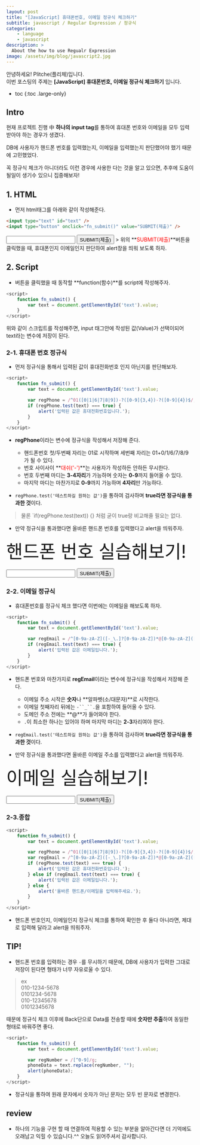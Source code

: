 ```yaml
---
layout: post
title: "[JavaScript] 휴대폰번호, 이메일 정규식 체크하기"
subtitle: javascript / Regular Expression / 정규식
categories:
    - language
    - javascript
description: >
  About the how to use Regualr Expression
image: /assets/img/blog/javascript2.jpg
---
```


안녕하세요! Plitche(플리체)입니다.  
이번 포스팅의 주제는 **[JavaScript] 휴대폰번호, 이메일 정규식 체크하기** 입니다.

* toc
{:toc .large-only}

## Intro
현재 프로젝트 진행 中 **하나의 input tag**를 통하여 휴대폰 번호와 이메일을 모두 입력 받아야 하는 경우가 생겼다.  

DB에 사용자가 핸드폰 번호를 입력했는지, 이메일을 입력했는지 판단했어야 했기 때문에 고민했었다.  

꼭 정규식 체크가 아니더라도 이런 경우에 사용한 다는 것을 알고 있으면, 추후에 도움이 될일이 생기수 있으니 집중해보자!  

## 1. HTML
- 먼저 html태그를 아래와 같이 작성해준다.  
```html
<input type="text" id="text" />
<input type="button" onclick="fn_submit()" value="SUBMIT(제출)" />
```  

<input type="text"/>
<input type="button" onclick="fn_submit()" value="SUBMIT(제출)" />
> 위의 **<font color="Red">SUBMIT(제출)</font>**버튼을 클릭했을 때, 휴대폰인지 이메일인지 판단하여 alert창을 띄워 보도록 하자.

## 2. Script
- 버튼을 클릭했을 때 동작할 **function(함수)**를 script에 작성해주자.
```js
<script>
	function fn_submit() {
		var text = document.getElementById('text').value;
	}
</script>
```  

위와 같이 스크립트를 작성해주면, input 태그안에 작성된 값(Value)가 선택이되어 text라는 변수에 저장이 된다.

### 2-1. 휴대폰 번호 정규식
- 먼저 정규식을 통해서 입력된 값이 휴대전화번호 인지 아닌지를 판단해보자.
```js
<script>
	function fn_submit() {
		var text = document.getElementById('text').value;

		var regPhone = /^01([0|1|6|7|8|9])-?([0-9]{3,4})-?([0-9]{4})$/;
		if (regPhone.test(text) === true) {
			alert('입력된 값은 휴대전화번호입니다.');
		}
	}
</script>
```  

* **regPhone**이라는 변수에 정규식을 작성해서 저장해 준다.
	- 핸드폰번호 첫/두번째 자리는 01로 시작하며 세번째 자리는 01+0/1/6/7/8/9 가 될 수 있다.
	- 번호 사이사이 **<font color="red">대쉬('-')</font>**는 사용자가 작성하든 안하든 무시한다.
	- 번호 두번째 마디는 **3-4자리**가 가능하며 숫자는 **0-9**까지 들어올 수 있다.
	- 마지막 마디는 마찬가지로 **0-9**까지 가능하며 **4자리**만 가능하다.

* `regPhone.test('테스트하길 원하는 값')`을 통하여 검사하며 **true라면 정규식을 통과한 것**이다.  
> 물론 `if(regPhone.test(text)) {} 처럼 굳이 true랑 비교해줄 필요는 없다.  

* 만약 정규식을 통과했다면 올바른 핸드폰 번호를 입력했다고 alert을 띄워주자.

<font size="11px">핸드폰 번호 실습해보기!</font>
<form>
	<input type="text" id="phone" />
	<input type="button" onclick="fn_phone()" value="SUBMIT(제출)" />
</form>
<script>
	function fn_phone() {
		var text = document.getElementById('phone').value;
		var regPhone = /^01([0|1|6|7|8|9])-?([0-9]{3,4})-?([0-9]{4})$/;
		if (regPhone.test(text) === true) {
			alert('입력된 값은 휴대전화번호입니다.');
		}
	}
</script>

### 2-2. 이메일 정규식
- 휴대폰번호를 정규식 체크 했다면 이번에는 이메일을 해보도록 하자.
```js
<script>
	function fn_submit() {
		var text = document.getElementById('text').value;

		var regEmail = /^[0-9a-zA-Z]([-_\.]?[0-9a-zA-Z])*@[0-9a-zA-Z]([-_\.]?[0-9a-zA-Z])*\.[a-zA-Z]{2,3}$/;
		if (regEmail.test(text) === true) {
			alert('입력된 값은 이메일입니다.');
		}
	}
</script>
```  

* 핸드폰 번호와 마찬가지로 **regEmail**이라는 변수에 정규식을 작성해서 저장해 준다.
	- 이메일 주소 시작은 **숫자**나 **알파벳(소/대문자)**로 시작한다.
	- 이메일 첫째자리 뒤에는 `-``_``.`을 포함하여 들어올 수 있다.
	- 도메인 주소 전에는 **@**가 들어와야 한다.
	- `.`이 최소한 하나는 있어야 하며 마지막 마디는 **2-3**자리여야 한다.

* `regEmail.test('테스트하길 원하는 값')`을 통하여 검사하며 **true라면 정규식을 통과한 것**이다.  

* 만약 정규식을 통과했다면 올바른 이메일 주소를 입력했다고 alert을 띄워주자.

<font size="11px">이메일 실습해보기!</font>
<form>
	<input type="text" id="email" />
	<input type="button" onclick="fn_email()" value="SUBMIT(제출)" />
</form>
<script>
	function fn_email() {
		var text = document.getElementById('email').value;
		var regEmail = /^[0-9a-zA-Z]([-_\.]?[0-9a-zA-Z])*@[0-9a-zA-Z]([-_\.]?[0-9a-zA-Z])*\.[a-zA-Z]{2,3}$/;
		if (regEmail.test(text) === true) {
			alert('입력된 값은 이메일입니다.');
		}
	}
</script>

### 2-3.종합
```js
<script>
	function fn_submit() {
		var text = document.getElementById('text').value;

		var regPhone = /^01([0|1|6|7|8|9])-?([0-9]{3,4})-?([0-9]{4})$/;
		var regEmail = /^[0-9a-zA-Z]([-_\.]?[0-9a-zA-Z])*@[0-9a-zA-Z]([-_\.]?[0-9a-zA-Z])*\.[a-zA-Z]{2,3}$/;
		if (regPhone.test(text) === true) {
			alert('입력된 값은 휴대전화번호입니다.');
		} else if (regEmail.test(text) === true) {
			alert('입력된 값은 이메일입니다.');
		} else {
			alert('올바른 핸드폰/이메일을 입력해주세요.');
		}
	}
</script>
```  

* 핸드폰 번호인지, 이메일인지 정규식 체크를 통하여 확인한 후 둘다 아니라면, 제대로 입력해 달라고 alert을 띄워주자.  

## TIP!
* 핸드폰 번호를 입력하는 경우 `-`를 무시하기 때문에, DB에 사용자가 입력한 그대로 저장이 된다면 형태가 너무 자유로울 수 있다.
> ex  
> 010-1234-5678  
> 0101234-5678  
> 010-12345678  
> 01012345678  

때문에 정규식 체크 이후에 Back단으로 Data를 전송할 때에 **숫자만 추출**하여 동일한 형태로 바꿔주면 좋다.
```js
<script>
	function fn_submit() {
		var text = document.getElementById('text').value;

		var regNumber = /[^0-9]/g;
		phoneData = text.replace(regNumber, "");
		alert(phoneData);
	}
</script>
``` 

* 정규식을 통하여 원래 문자에서 숫자가 아닌 문자는 모두 빈 문자로 변경한다.

## review
* 하나의 기능을 구현 할 때 연결하여 적용할 수 있는 부분을 알아간다면 더 기억에도 오래남고 익힐 수 있습니다.^^ 오늘도 읽어주셔서 감사합니다.
